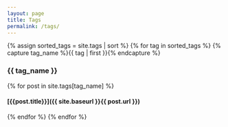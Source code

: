 ```yaml
---
layout: page
title: Tags
permalink: /tags/
---
```


{% assign sorted_tags = site.tags | sort %}
{% for tag in sorted_tags %}
  {% capture tag_name %}{{ tag | first }}{% endcapture %}

### {{ tag_name }}

  {% for post in site.tags[tag_name] %}

#### [{{post.title}}]({{ site.baseurl }}{{ post.url }})

  {% endfor %}
{% endfor %}
